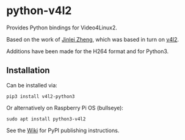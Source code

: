 # python-v4l2

Provides Python bindings for Video4Linux2.

Based on the work of [Jinlei Zheng](https://github.com/AlexJinlei/python-v4l2),
which was based in turn on [v4l2](https://pypi.org/project/v4l2/).

Additions have been made for the H264 format and for Python3.

## Installation

Can be installed via:

```
pip3 install v4l2-python3
```

Or alternatively on Raspberry Pi OS (bullseye):

```
sudo apt install python3-v4l2
```

See the [Wiki](https://github.com/RaspberryPiFoundation/python-v4l2/wiki) for PyPI publishing instructions.
